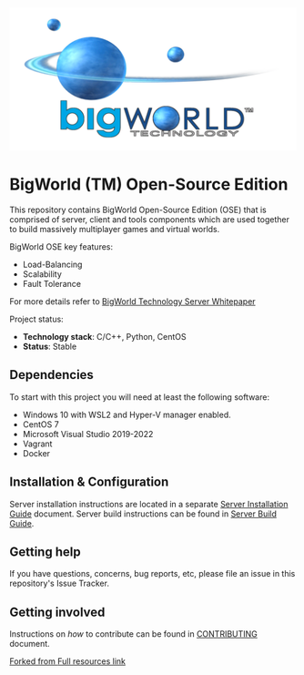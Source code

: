 ![BigWorld for everyone](logo.png)

# BigWorld (TM) Open-Source Edition

This repository contains BigWorld Open-Source Edition (OSE) that is comprised of server, 
client and tools components which are used together to build massively multiplayer games 
and virtual worlds.

BigWorld OSE key features:

 - Load-Balancing
 - Scalability
 - Fault Tolerance

For more details refer to [BigWorld Technology Server Whitepaper](<docs/pdf/BigWorld Technology Server Whitepaper.pdf>)

Project status:

  - **Technology stack**: C/C++, Python, CentOS
  - **Status**:  Stable

## Dependencies

To start with this project you will need at least the following software:

 - Windows 10 with WSL2 and Hyper-V manager enabled.
 - CentOS 7
 - Microsoft Visual Studio 2019-2022
 - Vagrant
 - Docker

## Installation & Configuration

Server installation instructions are located in a separate [Server Installation Guide](<docs/pdf/Server Installation Guide.pdf>) document.
Server build instructions can be found in [Server Build Guide](<docs/pdf/Server Build Guide.pdf>).

## Getting help

If you have questions, concerns, bug reports, etc, please file an issue in this repository's Issue Tracker.

## Getting involved

Instructions on _how_ to contribute can be found in [CONTRIBUTING](CONTRIBUTING.md) document.

<a href="https://sourceforge.net/p/bigworld/code/HEAD/tree/" target="_blank">Forked from </a>
<a href="https://drive.google.com/file/d/1hLm_Ox0v-xIen8c4MvwRHQhkutf9bIpK/view?usp=share_link" target="_blank">Full resources link</a>
